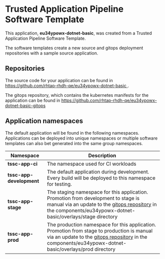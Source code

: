 # Trusted Application Pipeline Software Template

This application, **eu34ypowx-dotnet-basic**, was created from a Trusted Application Pipeline Software Template.

The software templates create a new source and gitops deployment repositories with a sample source application. 

## Repositories

The source code for your application can be found in [https://github.com/rhtap-rhdh-qe/eu34ypowx-dotnet-basic ](https://github.com/rhtap-rhdh-qe/eu34ypowx-dotnet-basic ).
 
The gitops repository, which contains the kubernetes manifests for the application can be found in 
[https://github.com/rhtap-rhdh-qe/eu34ypowx-dotnet-basic-gitops ](https://github.com/rhtap-rhdh-qe/eu34ypowx-dotnet-basic-gitops ) 

## Application namespaces 

The default application will be found in the following namespaces. Applications can be deployed into unique namespaces or multiple software templates can also bet generated into the same group namespaces.  

|  Namespace   |  Description   |  
| -------- | -------- |
| **tssc-app-ci** | The namespace used for CI workloads |
| **tssc-app-development** | The default application during development. Every build will be deployed to this namespace for testing. |
| **tssc-app-stage** | The staging namespace for this application. Promotion from development to stage is manual via an update to the [gitops repository](https://github.com/rhtap-rhdh-qe/eu34ypowx-dotnet-basic-gitops ) in the components/eu34ypowx-dotnet-basic/overlays/stage directory |
| **tssc-app-prod** | The production namespace for this application. Promotion from stage to production is manual via an update to the [gitops repository](https://github.com/rhtap-rhdh-qe/eu34ypowx-dotnet-basic-gitops ) in the components/eu34ypowx-dotnet-basic/overlays/prod directory |